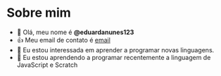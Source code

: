 # Sobre mim

- 👋 Olá, meu nome é **@eduardanunes123**
- 👍 Meu email de contato é [email](eduardanunesgarcia3@gmail.com)
- 👀 Eu estou interessada em aprender a programar novas linguagens.
- 🌱 Eu estou aprendendo a programar recentemente a linguagem de JavaScript e Scratch

<!---
eduardanunes123/eduardanunes123 is a ✨ special ✨ repository because its `README.md` (this file) appears on your GitHub profile.
You can click the Preview link to take a look at your changes.
--->
